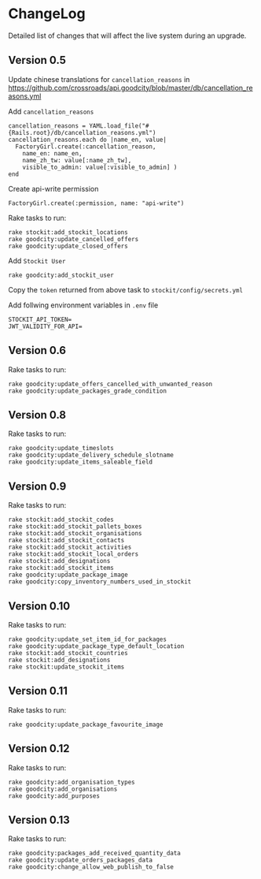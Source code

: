 # ChangeLog

Detailed list of changes that will affect the live system during an upgrade.

## Version 0.5

Update chinese translations for `cancellation_reasons` in https://github.com/crossroads/api.goodcity/blob/master/db/cancellation_reasons.yml

Add `cancellation_reasons`

    cancellation_reasons = YAML.load_file("#{Rails.root}/db/cancellation_reasons.yml")
    cancellation_reasons.each do |name_en, value|
      FactoryGirl.create(:cancellation_reason,
        name_en: name_en,
        name_zh_tw: value[:name_zh_tw],
        visible_to_admin: value[:visible_to_admin] )
    end

Create api-write permission

    FactoryGirl.create(:permission, name: "api-write")

Rake tasks to run:

    rake stockit:add_stockit_locations
    rake goodcity:update_cancelled_offers
    rake goodcity:update_closed_offers

Add `Stockit User`

    rake goodcity:add_stockit_user

  Copy the `token` returned from above task to `stockit/config/secrets.yml`

Add follwing environment variables in `.env` file

    STOCKIT_API_TOKEN=
    JWT_VALIDITY_FOR_API=

## Version 0.6

Rake tasks to run:

    rake goodcity:update_offers_cancelled_with_unwanted_reason
    rake goodcity:update_packages_grade_condition

## Version 0.8

Rake tasks to run:

    rake goodcity:update_timeslots
    rake goodcity:update_delivery_schedule_slotname
    rake goodcity:update_items_saleable_field

## Version 0.9

Rake tasks to run:

    rake stockit:add_stockit_codes
    rake stockit:add_stockit_pallets_boxes
    rake stockit:add_stockit_organisations
    rake stockit:add_stockit_contacts
    rake stockit:add_stockit_activities
    rake stockit:add_stockit_local_orders
    rake stockit:add_designations
    rake stockit:add_stockit_items
    rake goodcity:update_package_image
    rake goodcity:copy_inventory_numbers_used_in_stockit

## Version 0.10

Rake tasks to run:

    rake goodcity:update_set_item_id_for_packages
    rake goodcity:update_package_type_default_location
    rake stockit:add_stockit_countries
    rake stockit:add_designations
    rake stockit:update_stockit_items

## Version 0.11

Rake tasks to run:

    rake goodcity:update_package_favourite_image

## Version 0.12

Rake tasks to run:

    rake goodcity:add_organisation_types
    rake goodcity:add_organisations
    rake goodcity:add_purposes

## Version 0.13

Rake tasks to run:

    rake goodcity:packages_add_received_quantity_data
    rake goodcity:update_orders_packages_data
    rake goodcity:change_allow_web_publish_to_false
